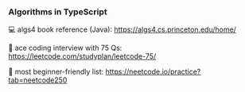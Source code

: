 ### Algorithms in TypeScript

💻 algs4 book reference (Java): https://algs4.cs.princeton.edu/home/

🎯 ace coding interview with 75 Qs: https://leetcode.com/studyplan/leetcode-75/

💎 most beginner-friendly list: https://neetcode.io/practice?tab=neetcode250